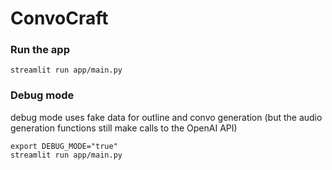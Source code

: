 # ConvoCraft

### Run the app
    streamlit run app/main.py

### Debug mode 
debug mode uses fake data for outline and convo generation (but the audio generation functions still make calls to the OpenAI API)

    export DEBUG_MODE="true"
    streamlit run app/main.py

